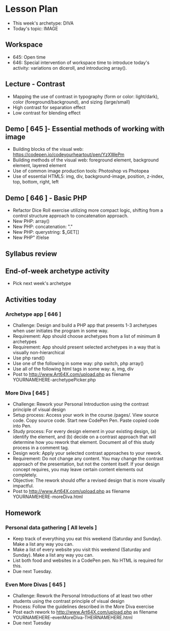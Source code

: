 # Lesson Plan

- This week's archetype: DIVA
- Today's topic: IMAGE

## Workspace

- 645: Open time
- 646: Special intervention of workspace time to introduce today's activity: variations on diceroll, and introducing array().

## Lecture - Contrast
- Mapping the use of contrast in typography (form or color: light/dark), color (foreground/background), and sizing (large/small)
- High contrast for separation effect
- Low contrast for blending effect

## Demo [ 645 ]- Essential methods of working with image
- Building blocks of the visual web: https://codepen.io/codeyourheartout/pen/YzXWePm
- Building methods of the visual web: foreground element, background element, layered element
- Use of common image production tools: Photoshop vs Photopea
- Use of essential HTML5: img, div, background-image, position, z-index, top, bottom, right, left

## Demo [ 646 ] - Basic PHP
- Refactor Dice Roll exercise utilizing more compact logic, shifting from a control structure approach to concatenation approach.
- New PHP: array()
- New PHP: concatenation: "."
- New PHP: querystring: $_GET[]
- New PHP" if/else
## Syllabus review

## End-of-week archetype activity
- Pick next week's archetype

## Activities today

### Archetype app [ 646 ]
- Challenge: Design and build a PHP app that presents 1-3 archetypes when user initiates the program in some way.
- Requirement: App should choose archetypes from a list of minimum 8 archetypes
- Requirement: App should present selected archetypes in a way that is visually non-hierarchical
- Use php rand()
- Use one of the following in some way: php switch, php array()
- Use all of the following html tags in some way: a, img, div 
- Post to http://www.Art64X.com/upload.php as filename YOURNAMEHERE-archetypePicker.php

### More Diva [ 645 ]
- Challenge: Rework your Personal Introduction using the contrast principle of visual design
- Setup process: Access your work in the course /pages/. View source code. Copy source code. Start new CodePen Pen. Paste copied code into Pen.
- Study process: For every design element in your existing design, (a) identify the element, and (b) decide on a contrast approach that will determine how you rework that element. Document all of this study process in a comment tag.
- Design work: Apply your selected contrast approaches to your rework.
- Requirement: Do not change any content. You may change the contrast approach of the presentation, but not the content itself. If your design concept requires, you may leave certain content elements out completely.
- Objective: The rework should offer a revised design that is more visually impactful.
- Post to http://www.Art64X.com/upload.php as filename YOURNAMEHERE-moreDiva.html

## Homework

### Personal data gathering [ All levels ]
- Keep track of everything you eat this weekend (Saturday and Sunday). Make a list any way you can.
- Make a list of every website you visit this weekend (Saturday and Sunday). Make a list any way you can.
- List both food and websites in a CodePen pen. No HTML is required for this.
- Due next Tuesday.

### Even More Divas [ 645 ]
- Challenge: Rework the Personal Introductions of at least two other students using the contrast principle of visual design
- Process: Follow the guidelines described in the More Diva exercise
- Post each rework to http://www.Art64X.com/upload.php as filename YOURNAMEHERE-evenMoreDiva-THEIRNAMEHERE.html
- Due next Tuesday
